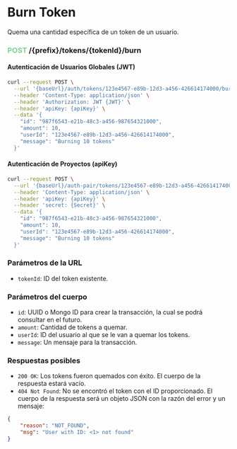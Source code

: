 # Burn Token

Quema una cantidad específica de un token de un usuario. 

### <span style='color: #81d294;'>POST</span> /{prefix}/tokens/{tokenId}/burn

#### Autenticación de Usuarios Globales (JWT)

```bash
curl --request POST \
  --url '{baseUrl}/auth/tokens/123e4567-e89b-12d3-a456-426614174000/burn' \
  --header 'Content-Type: application/json' \
  --header 'Authorization: JWT {JWT}' \
  --header 'apiKey: {apiKey}' \
  --data '{
    "id": "987f6543-e21b-48c3-a456-987654321000",
    "amount": 10,
    "userId": "123e4567-e89b-12d3-a456-426614174000",
    "message": "Burning 10 tokens"
  }'
```

#### Autenticación de Proyectos (apiKey)

```bash
curl --request POST \
  --url '{baseUrl}/auth-pair/tokens/123e4567-e89b-12d3-a456-426614174000/burn' \
  --header 'Content-Type: application/json' \
  --header 'apiKey: {apiKey}' \
  --header 'secret: {Secret}' \
  --data '{
    "id": "987f6543-e21b-48c3-a456-987654321000",
    "amount": 10,
    "userId": "123e4567-e89b-12d3-a456-426614174000",
    "message": "Burning 10 tokens"
  }'
```

### Parámetros de la URL

- `tokenId`: ID del token existente.

### Parámetros del cuerpo

- `id`: UUID o Mongo ID para crear la transacción, la cual se podrá consultar en el futuro.
- `amount`: Cantidad de tokens a quemar.
- `userId`: ID del usuario al que se le van a quemar los tokens.
- `message`: Un mensaje para la transacción.

### Respuestas posibles

- `200 OK`: Los tokens fueron quemados con éxito. El cuerpo de la respuesta estará vacío.
- `404 Not Found`: No se encontró el token con el ID proporcionado. El cuerpo de la respuesta será un objeto JSON con la razón del error y un mensaje:
```json
{
	"reason": "NOT_FOUND",
	"msg": "User with ID: <1> not found"
}
``` 
